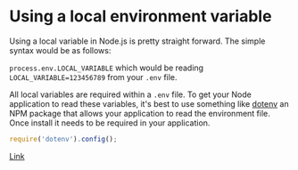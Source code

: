 # Using a local environment variable

Using a local variable in Node.js is pretty straight forward. The simple syntax would be as follows:

`process.env.LOCAL_VARIABLE` which would be reading `LOCAL_VARIABLE=123456789` from your `.env` file.

All local variables are required within a `.env` file. To get your Node application to read these variables, it's best to use something like [dotenv](https://www.npmjs.com/package/dotenv) an NPM package that allows your application to read the environment file. Once install it needs to be required in your application.

```javascript
require('dotenv').config();
```

[Link](https://medium.com/the-node-js-collection/making-your-node-js-work-everywhere-with-environment-variables-2da8cdf6e786)
